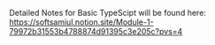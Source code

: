 Detailed Notes for Basic TypeScipt will be found here: https://softsamiul.notion.site/Module-1-79972b31553b4788874d91395c3e205c?pvs=4
